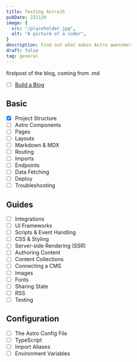 ```yaml
---
title: Testing AstroJS
pubDate: 221120
image: {
  src: "/placeholder.jpg",
  alt: "A picture of a coder",
}
description: Find out what makes Astro awesome!
draft: false
tag: general
---
```


firstpost of the blog, coming from .md

- [ ] [Build a Blog](https://docs.astro.build/en/tutorial/0-introduction/)

<section class="grid grid-cols-1 sm:grid-cols-2">
<div>

## Basic

- [x] Project Structure
- [ ] Astro Components
- [ ] Pages
- [ ] Layouts
- [ ] Markdown & MDX
- [ ] Routing
- [ ] Imports
- [ ] Endpoints
- [ ] Data Fetching
- [ ] Deploy
- [ ] Troubleshooting

</div>
<div>

## Guides

- [ ] Integrations
- [ ] UI Frameworks
- [ ] Scripts & Event Handling
- [ ] CSS & Styling
- [ ] Server-side Rendering (SSR)
- [ ] Authoring Content
- [ ] Content Collections
- [ ] Connecting a CMS
- [ ] Images
- [ ] Fonts
- [ ] Sharing State
- [ ] RSS
- [ ] Testing

## Configuration

- [ ] The Astro Config File
- [ ] TypeScript
- [ ] Import Aliases
- [ ] Environment Variables

<div>
<section>
<style>
.contains-task-list { 
    list-style: none;
    list-style-position: inside;
    padding: 0;
}
</style>
